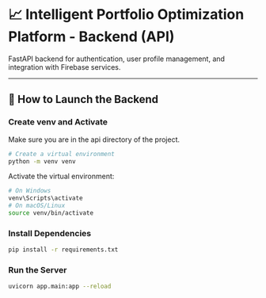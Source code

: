 # 📈 Intelligent Portfolio Optimization Platform - Backend (API)

FastAPI backend for authentication, user profile management, and integration with Firebase services.

---

## 🚀 How to Launch the Backend

### Create venv and Activate

Make sure you are in the api directory of the project.

```bash
# Create a virtual environment
python -m venv venv
```
Activate the virtual environment:
```bash
# On Windows
venv\Scripts\activate
# On macOS/Linux
source venv/bin/activate
```

### Install Dependencies
```bash
pip install -r requirements.txt
```

### Run the Server
```bash
uvicorn app.main:app --reload
```